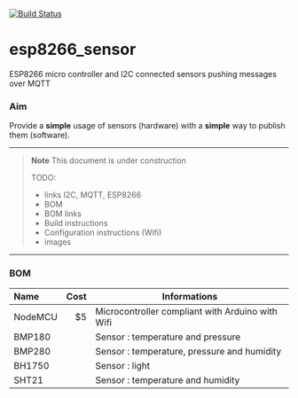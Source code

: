 [![Build Status](https://travis-ci.org/smougenot/esp8266_sensor.svg?branch=master)](https://travis-ci.org/smougenot/esp8266_sensor)

# esp8266_sensor
ESP8266 micro controller and I2C connected sensors pushing messages over MQTT


### Aim
Provide a **simple** usage of sensors (hardware) with a **simple** way to publish them (software).

----

>**Note**
> This document is under construction
>
> TODO:
>- links I2C, MQTT, ESP8266
>- BOM 
>- BOM links
>- Build instructions
>- Configuration instructions (Wifi)
>- images

----

### BOM

| Name     | Cost  | Informations   |
| :------- | ----: | ---- |
| NodeMCU  | $5    | Microcontroller compliant with Arduino with Wifi     |
| BMP180   |       | Sensor : temperature and pressure |
| BMP280   |       | Sensor : temperature, pressure and humidity |
| BH1750   |       | Sensor : light |
| SHT21    |       | Sensor : temperature and humidity  |
